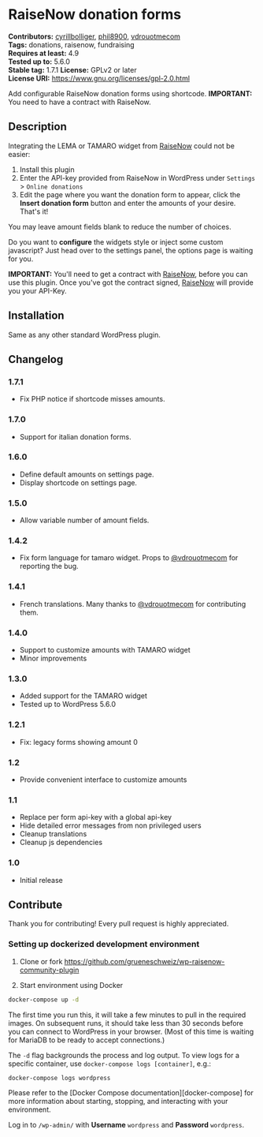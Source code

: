 # RaiseNow donation forms #
**Contributors:** [cyrillbolliger](https://profiles.wordpress.org/cyrillbolliger), [phil8900](https://github.com/phil8900/), [vdrouotmecom](https://profiles.wordpress.org/vdrouotmecom/)   
**Tags:** donations, raisenow, fundraising  
**Requires at least:** 4.9  
**Tested up to:** 5.6.0  
**Stable tag:** 1.7.1
**License:** GPLv2 or later    
**License URI:** https://www.gnu.org/licenses/gpl-2.0.html  

Add configurable RaiseNow donation forms using shortcode.
**IMPORTANT:** You need to have a contract with RaiseNow.  

## Description ##

Integrating the LEMA or TAMARO widget from [RaiseNow](https://raisenow.com/)
could not be easier:
1) Install this plugin
1) Enter the API-key provided from RaiseNow in WordPress under `Settings` >
   `Online donations`
1) Edit the page where you want the donation form to appear, click the **Insert
   donation form** button and enter the amounts of your desire. That's it!

You may leave amount fields blank to reduce the number of choices.

Do you want to **configure** the widgets style or inject some custom
javascript? Just head over to the settings panel, the options page is waiting
for you.

**IMPORTANT:** You'll need to get a contract with
[RaiseNow](https://raisenow.com/), before you can use this plugin. Once you've
got the contract signed, [RaiseNow](https://raisenow.com/) will provide you your
API-Key.

## Installation ##

Same as any other standard WordPress plugin.

## Changelog ##

### 1.7.1 ###
* Fix PHP notice if shortcode misses amounts.

### 1.7.0 ###
* Support for italian donation forms.

### 1.6.0 ###
* Define default amounts on settings page.
* Display shortcode on settings page.

### 1.5.0 ###
* Allow variable number of amount fields.

### 1.4.2 ###
* Fix form language for tamaro widget. Props to [@vdrouotmecom](https://profiles.wordpress.org/vdrouotmecom/) for reporting the bug.

### 1.4.1 ###
* French translations. Many thanks to [@vdrouotmecom](https://profiles.wordpress.org/vdrouotmecom/) for contributing them.

### 1.4.0 ###
* Support to customize amounts with TAMARO widget
* Minor improvements

### 1.3.0 ###
* Added support for the TAMARO widget
* Tested up to WordPress 5.6.0

### 1.2.1 ###
* Fix: legacy forms showing amount 0 

### 1.2 ###
* Provide convenient interface to customize amounts

### 1.1 ###
* Replace per form api-key with a global api-key
* Hide detailed error messages from non privileged users
* Cleanup translations
* Cleanup js dependencies

### 1.0 ###
* Initial release

## Contribute ##

Thank you for contributing! Every pull request is highly appreciated.

### Setting up dockerized development environment

1. Clone or fork https://github.com/grueneschweiz/wp-raisenow-community-plugin

2. Start environment using Docker

```sh
docker-compose up -d
```

The first time you run this, it will take a few minutes to pull in the required
images. On subsequent runs, it should take less than 30 seconds before you can
connect to WordPress in your browser. (Most of this time is waiting for MariaDB
to be ready to accept connections.)

The `-d` flag backgrounds the process and log output. To view logs for a
specific container, use `docker-compose logs [container]`, e.g.:

```sh
docker-compose logs wordpress
```

Please refer to the [Docker Compose documentation][docker-compose] for more
information about starting, stopping, and interacting with your environment.

Log in to `/wp-admin/` with **Username** `wordpress` and **Password** `wordpress`.
